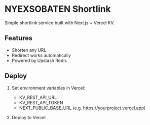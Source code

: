 # NYEXSOBATEN Shortlink

Simple shortlink service built with Next.js + Vercel KV.

## Features
- Shorten any URL
- Redirect works automatically
- Powered by Upstash Redis

## Deploy
1. Set environment variables in Vercel:
   - KV_REST_API_URL
   - KV_REST_API_TOKEN
   - NEXT_PUBLIC_BASE_URL (e.g. https://yourproject.vercel.app)

2. Deploy to Vercel

